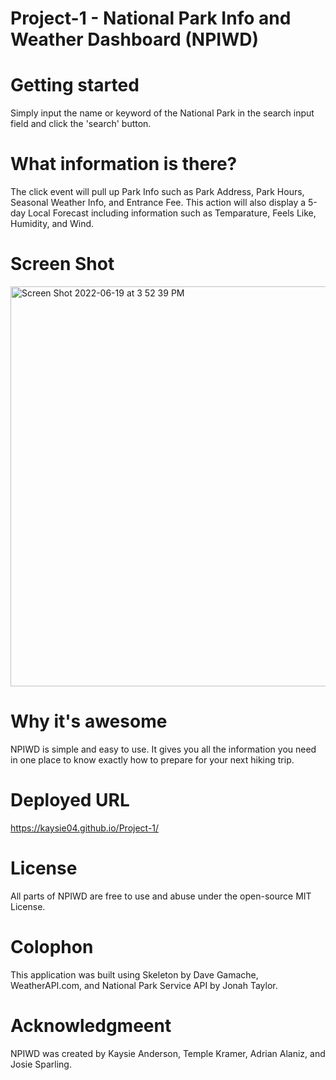 # Project-1 - National Park Info and Weather Dashboard (NPIWD)

# Getting started 
Simply input the name or keyword of the National Park in the search input field and click the 'search' button. 

# What information is there?
The click event will pull up Park Info such as Park Address, Park Hours, Seasonal Weather Info, and Entrance Fee. This action will also display a 5-day Local Forecast including information such as Temparature, Feels Like, Humidity, and Wind.

# Screen Shot 
<img width="640" alt="Screen Shot 2022-06-19 at 3 52 39 PM" src="https://user-images.githubusercontent.com/102888399/174499994-5cf0d4ba-9957-4b02-817b-f0ba0c7c7488.png">

# Why it's awesome
NPIWD is simple and easy to use. It gives you all the information you need in one place to know exactly how to prepare for your next hiking trip.

# Deployed URL
https://kaysie04.github.io/Project-1/

# License 
All parts of NPIWD are free to use and abuse under the open-source MIT License.

# Colophon 
This application was built using Skeleton by Dave Gamache, WeatherAPI.com, and National Park Service API by Jonah Taylor.

# Acknowledgmeent 
NPIWD was created by Kaysie Anderson, Temple Kramer, Adrian Alaniz, and Josie Sparling.